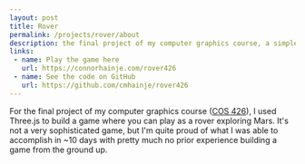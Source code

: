 ```yaml
---
layout: post
title: Rover
permalink: /projects/rover/about
description: the final project of my computer graphics course, a simple Mars rover game
links:
 - name: Play the game here
   url: https://connorhainje.com/rover426
 - name: See the code on GitHub
   url: https://github.com/cmhainje/rover426
---
```


For the final project of my computer graphics course ([COS 426][cos]), I used
Three.js to build a game where you can play as a rover exploring Mars. It's not
a very sophisticated game, but I'm quite proud of what I was able to accomplish
in ~10 days with pretty much no prior experience building a game from the ground
up.

[cos]: https://www.cs.princeton.edu/courses/archive/spring21/cos426/
